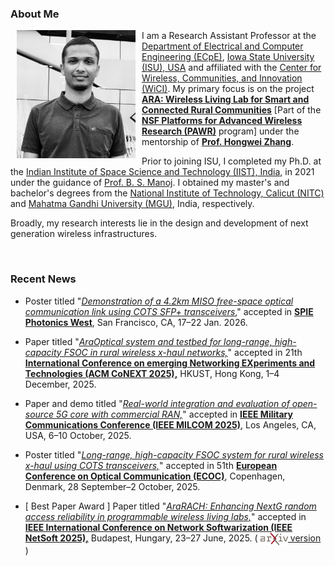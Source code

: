 ### About Me


<img class="shaded-image" src="images/sarath.jpeg" width="190" hspace="10pt" style="float:left">

I am a Research Assistant Professor at the [Department of Electrical
and Computer Engineering (ECpE)](https://www.ece.iastate.edu/), [Iowa
State University (ISU), USA](https://www.iastate.edu/) and affiliated
with the [Center for Wireless, Communities, and Innovation
(WiCI)](https://wici.iastate.edu). My primary focus is on the project
[**<u>ARA: Wireless Living Lab for Smart and Connected Rural
Communities</u>**](https://arawireless.org/) [Part of the [**NSF
Platforms for Advanced Wireless Research
(PAWR)**](https://advancedwireless.org/) program] under the mentorship
of
[**Prof.&nbsp;Hongwei&nbsp;Zhang**](https://www.ece.iastate.edu/~hongwei/). 

Prior to joining ISU, I completed my Ph.D. at the [Indian Institute of
Space Science and Technology (IIST), India](https://www.iist.ac.in/),
in 2021 under the guidance of
[Prof.&nbsp;B.&nbsp;S.&nbsp;Manoj](https://www.iist.ac.in/people-faculty-profile/b-s-manoj). I
obtained my master's and bachelor's degrees from the [National
Institute of Technology, Calicut (NITC)](http://nitc.ac.in/) and
[Mahatma Gandhi University (MGU)](http://www.mguniversity.edu/),
India, respectively.

Broadly, my research interests lie in the design and development of
next generation wireless infrastructures.

<br>

### Recent News

* Poster titled "[*Demonstration of a 4.2km MISO free-space optical
   communication link using COTS SFP+ transceivers*]()," accepted in
   [**SPIE Photonics
   West**](https://spie.org/conferences-and-exhibitions/photonics-west),
   San Francisco, CA, 17–22 Jan. 2026.

* Paper titled "[*AraOptical system and testbed for long-range,
  high-capacity FSOC in rural wireless x-haul networks,*]()" accepted
  in 21th [**International Conference on emerging Networking
  EXperiments and Technologies (ACM CoNEXT
  2025),**](https://conferences.sigcomm.org/co-next/2025/#!/home)
  HKUST, Hong Kong, 1–4 December, 2025.

* Paper and demo titled "[*Real-world integration and evaluation of
  open-source 5G core with commercial RAN,*]()" accepted in [**IEEE
  Military Communications Conference (IEEE MILCOM
  2025)**](https://milcom2025.ieee-milcom.org/), Los Angeles, CA, USA,
  6–10 October, 2025.

* Poster titled "[*Long-range, high-capacity FSOC system for rural
  wireless x-haul using COTS transceivers,*]()" accepted in 51th
  [**European Conference on Optical Communication
  (ECOC)**](https://ecoc2025.org/), Copenhagen, Denmark, 28
  September–2 October, 2025.

* [ <span class="award">Best Paper Award</span> ] Paper titled
  "[*AraRACH: Enhancing NextG random access reliability in
  programmable wireless living
  labs,*](https://doi.org/10.1109/NetSoft64993.2025.11080601)"
  accepted in [**IEEE International Conference on Network
  Softwarization (IEEE NetSoft
  2025),**](https://netsoft2025.ieee-netsoft.org/) Budapest, Hungary,
  23–27 June, 2025. ( [<img src="images/arxiv.png"
  style="vertical-align: middle" height="20"></img>
  version](https://arxiv.org/pdf/2503.18218) )
